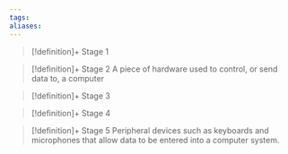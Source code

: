 ```yaml
---
tags:
aliases:
---
```


> [!definition]+ Stage 1
>

> [!definition]+ Stage 2
> A piece of hardware used to control, or send data to, a computer

> [!definition]+ Stage 3
>

> [!definition]+ Stage 4
>

> [!definition]+ Stage 5
> Peripheral devices such as keyboards and microphones that allow data to be entered into a computer system.



